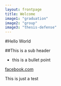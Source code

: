 ```yaml
---
layout: frontpage
title: Welcome
image1: "graduation"
image2: "group"
image3: "thesis-defense"
---
```


#Hello World

##This is a sub header

- this is a bullet point

<a href="http://www.facebook.com">facebook.com</a>

This is just a test